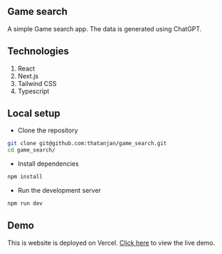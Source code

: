 ## Game search

A simple Game search app. The data is generated using ChatGPT.

## Technologies

1. React
2. Next.js
3. Tailwind CSS
4. Typescript

## Local setup

- Clone the repository

```bash
git clone git@github.com:thatanjan/game_search.git
cd game_search/
```

- Install dependencies

```bash
npm install
```

- Run the development server

```bash
npm run dev
```

## Demo

This is website is deployed on Vercel. [Click here](https://game-search-six.vercel.app/) to view the live demo.
